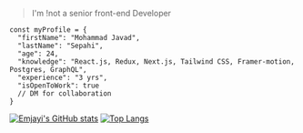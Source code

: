 > I'm !not a senior front-end Developer
```
const myProfile = {
  "firstName": "Mohammad Javad",
  "lastName": "Sepahi",
  "age": 24,
  "knowledge": "React.js, Redux, Next.js, Tailwind CSS, Framer-motion, Postgres, GraphQL",
  "experience": "3 yrs",
  "isOpenToWork": true
  // DM for collaboration
}
```
[![Emjayi's GitHub stats](https://github-readme-stats.vercel.app/api?username=emjayi&show_icons=true&theme=dracula)](https://github.com/emjayi) [![Top Langs](https://github-readme-stats.vercel.app/api/top-langs/?username=emjayi&layout=donut)](https://github.com/emjayi)
